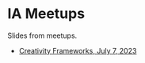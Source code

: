 # IA Meetups

Slides from meetups.

* [Creativity Frameworks, July 7, 2023](IA%20KF%20meetup%20July%207.pdf)

  
